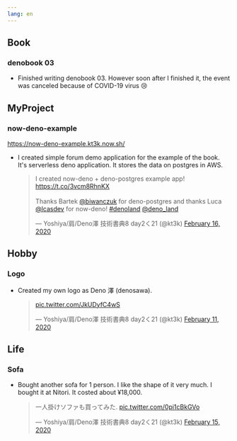 ```yaml
---
lang: en
---
```


## Book

### denobook 03

- Finished writing denobook 03. However soon after I finished it, the event was canceled because of COVID-19 virus 😢

## MyProject

### now-deno-example

https://now-deno-example.kt3k.now.sh/

- I created simple forum demo application for the example of the book. It's serverless deno application. It stores the data on postgres in AWS.

  <blockquote class="twitter-tweet"><p lang="en" dir="ltr">I created now-deno + deno-postgres example app! <a href="https://t.co/3vcm8RhnKX">https://t.co/3vcm8RhnKX</a><br><br>Thanks Bartek <a href="https://twitter.com/biwanczuk?ref_src=twsrc%5Etfw">@biwanczuk</a> for deno-postgres and thanks Luca <a href="https://twitter.com/lcasdev?ref_src=twsrc%5Etfw">@lcasdev</a> for now-deno! <a href="https://twitter.com/hashtag/denoland?src=hash&amp;ref_src=twsrc%5Etfw">#denoland</a> <a href="https://twitter.com/deno_land?ref_src=twsrc%5Etfw">@deno_land</a></p>&mdash; Yoshiya/肩/Deno澤 技術書典8 day2く21 (@kt3k) <a href="https://twitter.com/kt3k/status/1228894585608212480?ref_src=twsrc%5Etfw">February 16, 2020</a></blockquote> <script async src="https://platform.twitter.com/widgets.js" charset="utf-8"></script>

## Hobby

### Logo

- Created my own logo as Deno 澤 (denosawa).

  <blockquote class="twitter-tweet"><p lang="und" dir="ltr"><a href="https://t.co/JkUDyfC4wS">pic.twitter.com/JkUDyfC4wS</a></p>&mdash; Yoshiya/肩/Deno澤 技術書典8 day2く21 (@kt3k) <a href="https://twitter.com/kt3k/status/1227208375131238400?ref_src=twsrc%5Etfw">February 11, 2020</a></blockquote> <script async src="https://platform.twitter.com/widgets.js" charset="utf-8"></script>

## Life

### Sofa

- Bought another sofa for 1 person. I like the shape of it very much. I bought it at Nitori. It costed about ¥18,000.

  <blockquote class="twitter-tweet"><p lang="ja" dir="ltr">一人掛けソファも買ってみた. <a href="https://t.co/0pi1cBkGVo">pic.twitter.com/0pi1cBkGVo</a></p>&mdash; Yoshiya/肩/Deno澤 技術書典8 day2く21 (@kt3k) <a href="https://twitter.com/kt3k/status/1228491622846889984?ref_src=twsrc%5Etfw">February 15, 2020</a></blockquote> <script async src="https://platform.twitter.com/widgets.js" charset="utf-8"></script>
